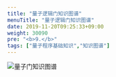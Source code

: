 ```yaml
---
title: "量子逻辑门知识图谱"
menuTitle: "量子逻辑门知识图谱"
date: 2019-11-20T09:25:33+09:00
weight: 30090
pre: "<b>9.</b>"
tags: ["量子程序基础知识","知识图谱"]
---
```


![量子门知识图谱](/images/量子门知识图谱.png)

